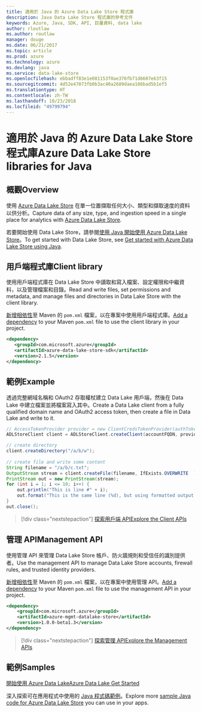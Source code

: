 ```yaml
---
title: 適用於 Java 的 Azure Data Lake Store 程式庫
description: Java Data Lake Store 程式庫的參考文件
keywords: Azure, Java, SDK, API, 巨量資料, data lake
author: rloutlaw
ms.author: routlaw
manager: douge
ms.date: 06/21/2017
ms.topic: article
ms.prod: azure
ms.technology: azure
ms.devlang: java
ms.service: data-lake-store
ms.openlocfilehash: ebbadff83e1e081153f0ae376fb71d6607e63f15
ms.sourcegitcommit: 4d52e47073fb0b3ac40a2689daea186bad5b1ef5
ms.translationtype: HT
ms.contentlocale: zh-TW
ms.lasthandoff: 10/23/2018
ms.locfileid: "49799794"
---
```

# <a name="azure-data-lake-store-libraries-for-java"></a><span data-ttu-id="c3db7-104">適用於 Java 的 Azure Data Lake Store 程式庫</span><span class="sxs-lookup"><span data-stu-id="c3db7-104">Azure Data Lake Store libraries for Java</span></span>

## <a name="overview"></a><span data-ttu-id="c3db7-105">概觀</span><span class="sxs-lookup"><span data-stu-id="c3db7-105">Overview</span></span>

<span data-ttu-id="c3db7-106">使用 [Azure Data Lake Store](/azure/data-lake-store/data-lake-store-overview) 在單一位置擷取任何大小、類型和擷取速度的資料以供分析。</span><span class="sxs-lookup"><span data-stu-id="c3db7-106">Capture data of any size, type, and ingestion speed in a single place for analytics with [Azure Data Lake Store](/azure/data-lake-store/data-lake-store-overview).</span></span>

<span data-ttu-id="c3db7-107">若要開始使用 Data Lake Store，請參閱[使用 Java 開始使用 Azure Data Lake Store](/azure/data-lake-store/data-lake-store-get-started-java-sdk)。</span><span class="sxs-lookup"><span data-stu-id="c3db7-107">To get started with Data Lake Store, see [Get started with Azure Data Lake Store using Java](/azure/data-lake-store/data-lake-store-get-started-java-sdk).</span></span>


## <a name="client-library"></a><span data-ttu-id="c3db7-108">用戶端程式庫</span><span class="sxs-lookup"><span data-stu-id="c3db7-108">Client library</span></span>

<span data-ttu-id="c3db7-109">使用用戶端程式庫在 Data Lake Store 中讀取和寫入檔案、設定權限和中繼資料，以及管理檔案和目錄。</span><span class="sxs-lookup"><span data-stu-id="c3db7-109">Read and write files, set permissions and metadata, and manage files and directories in Data Lake Store with the client library.</span></span>

<span data-ttu-id="c3db7-110">[新增相依性](https://maven.apache.org/guides/getting-started/index.html#How_do_I_use_external_dependencies)至 Maven 的 `pom.xml` 檔案，以在專案中使用用戶端程式庫。</span><span class="sxs-lookup"><span data-stu-id="c3db7-110">[Add a dependency](https://maven.apache.org/guides/getting-started/index.html#How_do_I_use_external_dependencies) to your Maven `pom.xml` file to use the client library in your project.</span></span>

```XML
<dependency>
   <groupId>com.microsoft.azure</groupId>
   <artifactId>azure-data-lake-store-sdk</artifactId>
   <version>2.1.5</version>
</dependency>
```   

## <a name="example"></a><span data-ttu-id="c3db7-111">範例</span><span class="sxs-lookup"><span data-stu-id="c3db7-111">Example</span></span>

<span data-ttu-id="c3db7-112">透過完整網域名稱和 OAuth2 存取權杖建立 Data Lake 用戶端，然後在 Data Lake 中建立檔案並將檔案寫入其中。</span><span class="sxs-lookup"><span data-stu-id="c3db7-112">Create a Data Lake client from a fully qualified domain name and OAuth2 access token, then create a file in Data Lake and write to it.</span></span>

```java
// AccessTokenProvider provider = new ClientCredsTokenProvider(authTokenEndpoint, clientId, clientKey);
ADLStoreClient client = ADLStoreClient.createClient(accountFQDN, provider);

// create directory
client.createDirectory("/a/b/w");
        
// create file and write some content
String filename = "/a/b/c.txt";
OutputStream stream = client.createFile(filename, IfExists.OVERWRITE  );
PrintStream out = new PrintStream(stream);
for (int i = 1; i <= 10; i++) {
    out.println("This is line #" + i);
    out.format("This is the same line (%d), but using formatted output. %n", i);
}
out.close();
```

> [!div class="nextstepaction"]
> [<span data-ttu-id="c3db7-113">探索用戶端 API</span><span class="sxs-lookup"><span data-stu-id="c3db7-113">Explore the Client APIs</span></span>](/java/api/overview/azure/datalakestore/client)


## <a name="management-api"></a><span data-ttu-id="c3db7-114">管理 API</span><span class="sxs-lookup"><span data-stu-id="c3db7-114">Management API</span></span>

<span data-ttu-id="c3db7-115">使用管理 API 來管理 Data Lake Store 帳戶、防火牆規則和受信任的識別提供者。</span><span class="sxs-lookup"><span data-stu-id="c3db7-115">Use the management API to manage Data Lake Store accounts, firewall rules, and trusted identity providers.</span></span>

<span data-ttu-id="c3db7-116">[新增相依性](https://maven.apache.org/guides/getting-started/index.html#How_do_I_use_external_dependencies)至 Maven 的 `pom.xml` 檔案，以在專案中使用管理 API。</span><span class="sxs-lookup"><span data-stu-id="c3db7-116">[Add a dependency](https://maven.apache.org/guides/getting-started/index.html#How_do_I_use_external_dependencies) to your Maven `pom.xml` file to use the management API in your project.</span></span>


```XML
<dependency>
    <groupId>com.microsoft.azure</groupId>
    <artifactId>azure-mgmt-datalake-store</artifactId>
    <version>1.0.0-beta1.3</version>
</dependency>
```

> [!div class="nextstepaction"]
> [<span data-ttu-id="c3db7-117">探索管理 API</span><span class="sxs-lookup"><span data-stu-id="c3db7-117">Explore the Management APIs</span></span>](/java/api/overview/azure/datalakestore/management)

## <a name="samples"></a><span data-ttu-id="c3db7-118">範例</span><span class="sxs-lookup"><span data-stu-id="c3db7-118">Samples</span></span>

<span data-ttu-id="c3db7-119">[開始使用 Azure Data Lake][1]</span><span class="sxs-lookup"><span data-stu-id="c3db7-119">[Azure Data Lake Get Started][1]</span></span> 

[1]: https://github.com/Azure-Samples/data-lake-store-java-upload-download-get-started

<span data-ttu-id="c3db7-120">深入探索可在應用程式中使用的 [ Java 程式碼範例](https://azure.microsoft.com/resources/samples/?platform=java&term=lake)。</span><span class="sxs-lookup"><span data-stu-id="c3db7-120">Explore more [sample Java code for Azure Data Lake Store](https://azure.microsoft.com/resources/samples/?platform=java&term=lake) you can use in your apps.</span></span>
